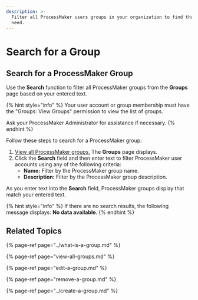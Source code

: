 ```yaml
---
description: >-
  Filter all ProcessMaker users groups in your organization to find that one you
  need.
---
```


# Search for a Group

## Search for a ProcessMaker Group

Use the **Search** function to filter all ProcessMaker groups from the **Groups** page based on your entered text.

{% hint style="info" %}
Your user account or group membership must have the "Groups: View Groups" permission to view the list of groups.

Ask your ProcessMaker Administrator for assistance if necessary.
{% endhint %}

Follow these steps to search for a ProcessMaker group:

1. [View all ProcessMaker groups.](view-all-groups.md) The **Groups** page displays.
2. Click the **Search** field and then enter text to filter ProcessMaker user accounts using any of the following criteria:
   * **Name:** Filter by the ProcessMaker group name.
   * **Description:** Filter by the ProcessMaker group description.

As you enter text into the **Search** field, ProcessMaker groups display that match your entered text.

{% hint style="info" %}
If there are no search results, the following message displays: **No data available**.
{% endhint %}

## Related Topics

{% page-ref page="../what-is-a-group.md" %}

{% page-ref page="view-all-groups.md" %}

{% page-ref page="edit-a-group.md" %}

{% page-ref page="remove-a-group.md" %}

{% page-ref page="../create-a-group.md" %}

